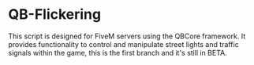 # QB-Flickering
This script is designed for FiveM servers using the QBCore framework. It provides functionality to control and manipulate street lights and traffic signals within the game, this is the first branch and it's still in BETA.
